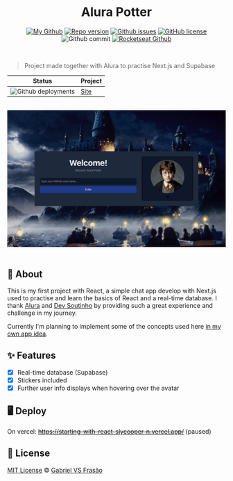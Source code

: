 <div align="center">

# Alura Potter

[![My Github](https://img.shields.io/badge/Gabe%20Frasz-Alura%20Potter-gold?style=flat-square)](https://github.com/SlyCooper-n)
[![Repo version](https://img.shields.io/github/package-json/v/slycooper-n/starting_with_react?style=flat-square)](https://github.com/SlyCooper-n/starting_with_react/blob/main/package.json)
[![Github issues](https://img.shields.io/github/issues/SlyCooper-n/starting_with_react?color=red&style=flat-square)](https://github.com/SlyCooper-n/starting_with_react/issues)
[![GitHub license](https://img.shields.io/github/license/SlyCooper-n/starting_with_react?style=flat-square)](https://github.com/SlyCooper-n/starting_with_react/blob/main/LICENSE)
![Github commit](https://img.shields.io/github/last-commit/SlyCooper-n/starting_with_react?color=blue&style=flat-square)
[![Rocketseat Github](https://img.shields.io/badge/-Alura-darkblue?style=flat-square)](https://github.com/alura-challenges)

</div>

<br />

> Project made together with Alura to practise Next.js and Supabase

| Status | Project |
| --- | --- |
| ![Github deployments](https://img.shields.io/github/deployments/slycooper-n/starting_with_react/production?label=vercel&logo=vercel&logoColor=white) | [Site](https://letmeask-nlw6-react.vercel.app) |
<br />

<img src="./_docs/banner.png" alt="Alura Potter homepage banner" />
<br />
<br />

## :pushpin: About

This is my first project with React, a simple chat app develop with Next.js used to practise and learn the basics of React and a real-time database. I thank [Alura](https://github.com/alura-challenges) and [Dev Soutinho](https://github.com/omariosouto) by providing such a great experience and challenge in my journey.

Currently I'm planning to implement some of the concepts used here [in my own app idea](https://github.com/SlyCooper-n/onlyrooms).

## :sparkles: Features

- [x] Real-time database (Supabase)
- [x] Stickers included
- [x] Further user info displays when hovering over the avatar

## :desktop_computer: Deploy

On vercel: ~~https://starting-with-react-slycooper-n.vercel.app/~~ (paused)

## :memo: License

[MIT License](https://github.com/SlyCooper-n/starting_with_react/blob/main/LICENSE) &copy; [Gabriel VS Frasão](https://github.com/SlyCooper-n)
